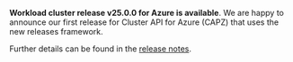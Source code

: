 **Workload cluster release v25.0.0 for Azure is available**. We are happy to announce our first release for Cluster API for Azure (CAPZ) that uses the new releases framework.

Further details can be found in the [release notes](https://docs.giantswarm.io/changes/workload-cluster-releases-azure/releases/azure-25.0.0/).
